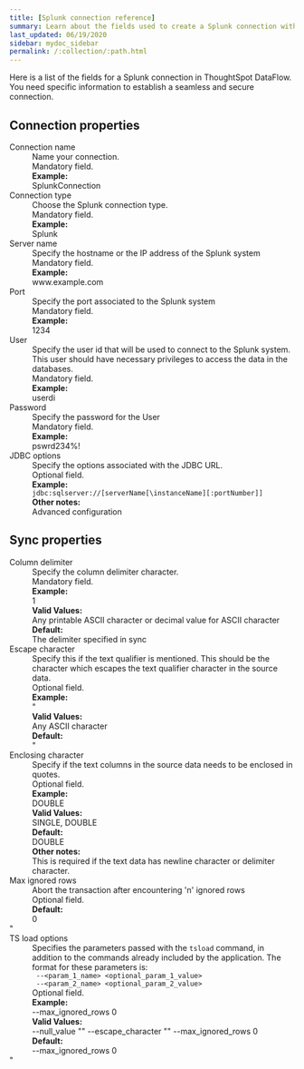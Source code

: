 ```yaml
---
title: [Splunk connection reference]
summary: Learn about the fields used to create a Splunk connection with ThoughtSpot DataFlow.
last_updated: 06/19/2020
sidebar: mydoc_sidebar
permalink: /:collection/:path.html
---
```


Here is a list of the fields for a Splunk connection in ThoughtSpot DataFlow. You need specific information to establish a seamless and secure connection.

## Connection properties

<dl id="dataflow-splunk-connection-properties">
<dlentry id="dataflow-splunk-conn-connection-name"><dt>Connection name</dt><dd id="connection-name-description">Name your connection.</dd><dd id="connection-name-required">Mandatory field.</dd><dd id="connection-name-example"><strong>Example:</strong><br/>SplunkConnection</dd></dlentry>
<dlentry id="dataflow-splunk-conn-connection-type"><dt>Connection type</dt><dd id="connection-type-description">Choose the Splunk connection type.</dd><dd id="connection-type-required">Mandatory field.</dd><dd id="connection-type-example"><strong>Example:</strong><br/>Splunk</dd></dlentry>
<dlentry id="dataflow-splunk-conn-server-name"><dt>Server name</dt><dd id="server-name-description">Specify the hostname or the IP address of the Splunk system</dd><dd id="server-name-required">Mandatory field.</dd><dd id="server-name-example"><strong>Example:</strong><br/>www.example.com</dd></dlentry>
<dlentry id="dataflow-splunk-conn-port"><dt>Port</dt><dd id="port-description">Specify the port associated to the Splunk system</dd><dd id="port-required">Mandatory field.</dd><dd id="port-example"><strong>Example:</strong><br/>1234</dd></dlentry>
<dlentry id="dataflow-splunk-conn-user"><dt>User</dt><dd id="user-description">Specify the user id that will be used to connect to the Splunk system. This user should have necessary privileges to access the data in the databases.</dd><dd id="user-required">Mandatory field.</dd><dd id="user-example"><strong>Example:</strong><br/>userdi</dd></dlentry>
<dlentry id="dataflow-splunk-conn-password"><dt>Password</dt><dd id="password-description">Specify the password for the User</dd><dd id="password-required">Mandatory field.</dd><dd id="password-example"><strong>Example:</strong><br/>pswrd234%!</dd></dlentry>
<dlentry id="dataflow-splunk-conn-jdbc-options"><dt>JDBC options</dt><dd id="jdbc-options-description">Specify the options associated with the JDBC URL.</dd><dd id="jdbc-options-required">Optional field.</dd><dd id="jdbc-options-example"><strong>Example:</strong><br/><code>jdbc:sqlserver://[serverName[\instanceName][:portNumber]]</code></dd><dd id="jdbc-options-other"><strong>Other notes:</strong><br/>Advanced configuration</dd></dlentry>
</dl>


## Sync properties

<dl id="dataflow-splunk-sync-properties">
<dlentry id="dataflow-splunk-sync-column-delimiter"><dt>Column delimiter</dt><dd id="column-delimiter-description">Specify the column delimiter character.</dd><dd id="column-delimiter-required">Mandatory field.</dd><dd id="column-delimiter-example"><strong>Example:</strong><br/>1</dd><dd id="column-delimiter-valid-values"><strong>Valid Values:</strong><br/>Any printable ASCII character or decimal value for ASCII character</dd><dd id="column-delimiter-default"><strong>Default:</strong><br/>The delimiter specified in sync</dd></dlentry>
<dlentry id="dataflow-splunk-sync-escape-character"><dt>Escape character</dt><dd id="escape-character-description">Specify this if the text qualifier is mentioned. This should be the character which escapes the text qualifier character in the source data.</dd><dd id="escape-character-required">Optional field.</dd><dd id="escape-character-example"><strong>Example:</strong><br/>"</dd><dd id="escape-character-valid-values"><strong>Valid Values:</strong><br/>Any ASCII character</dd><dd id="escape-character-default"><strong>Default:</strong><br/>"</dd></dlentry>
<dlentry id="dataflow-splunk-sync-enclosing-character"><dt>Enclosing character</dt><dd id="enclosing-character-description">Specify if the text columns in the source data needs to be enclosed in quotes.</dd><dd id="enclosing-character-required">Optional field.</dd><dd id="enclosing-character-example"><strong>Example:</strong><br/>DOUBLE</dd><dd id="enclosing-character-valid-values"><strong>Valid Values:</strong><br/>SINGLE, DOUBLE</dd><dd id="enclosing-character-default"><strong>Default:</strong><br/>DOUBLE</dd><dd id="enclosing-character-other"><strong>Other notes:</strong><br/>This is required if the text data has newline character or delimiter character.</dd></dlentry>
<dlentry id="dataflow-splunk-sync-max-ignored-rows"><dt>Max ignored rows</dt><dd id="max-ignored-rows-description">Abort the transaction after encountering 'n' ignored rows</dd><dd id="max-ignored-rows-required">Optional field.</dd><dd id="max-ignored-rows-default"><strong>Default:</strong><br/>0</dd></dlentry>
"<dlentry id="dataflow-splunk-sync-ts-load-options"><dt>TS load options</dt><dd id="ts-load-options-description">Specifies the parameters passed with the <code>tsload</code> command, in addition to the commands already included by the application. The format for these parameters is:<br/><code> --&lt;param_1_name&gt; &lt;optional_param_1_value&gt;</code><br/><code> --&lt;param_2_name&gt; &lt;optional_param_2_value&gt;</code></dd><dd id="ts-load-options-required">Optional field.</dd><dd id="ts-load-options-example"><strong>Example:</strong><br/>--max_ignored_rows 0</dd><dd id="ts-load-options-valid-values"><strong>Valid Values:</strong><br/>--null_value ""
 --escape_character ""
 --max_ignored_rows 0</dd><dd id="ts-load-options-default"><strong>Default:</strong><br/>--max_ignored_rows 0</dd></dlentry>"
</dl>
